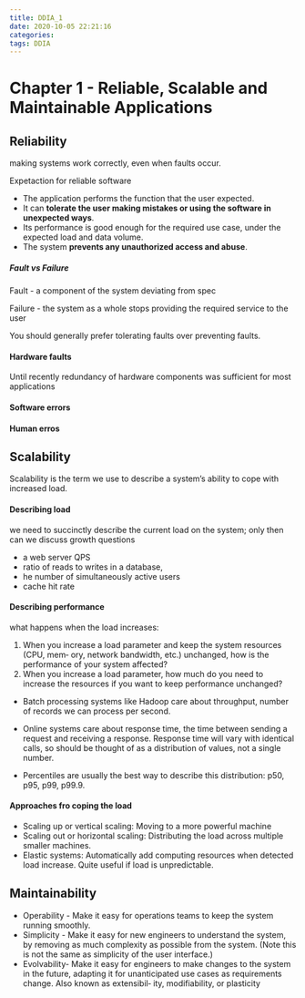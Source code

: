 ```yaml
---
title: DDIA_1
date: 2020-10-05 22:21:16
categories:
tags: DDIA
---
```

# Chapter 1 - Reliable, Scalable and Maintainable Applications

## Reliability
making systems work correctly, even when faults occur. 



Expetaction for reliable software

* The application performs the function that the user expected.
* It can **tolerate the user making mistakes or using the software in unexpected ways**.
* Its performance is good enough for the required use case, under the expected load and data volume.
* The system **prevents any unauthorized access and abuse**.

##### Fault vs Failure
Fault - a component of the system deviating from spec 

Failure - the system as a whole stops providing the required service to the user

You should generally prefer tolerating faults over preventing faults.

#### Hardware faults
Until recently redundancy of hardware components was sufficient for most applications

#### Software errors
#### Human erros

## Scalability
Scalability is the term we use to describe a system’s ability to cope with increased load.

#### Describing load
we need to succinctly describe the current load on the system; only then can we discuss growth questions

* a web server QPS
* ratio of reads to writes in a database,
* he number of simultaneously active users
* cache hit rate

#### Describing performance

what happens when the load increases:

1. When you increase a load parameter and keep the system resources (CPU, mem‐ ory, network bandwidth, etc.) unchanged, how is the performance of your system affected?
2. When you increase a load parameter, how much do you need to increase the resources if you want to keep performance unchanged?


* Batch processing systems like Hadoop care about throughput, number of records we can process per second.

* Online systems care about response time, the time between sending a request and receiving a response. Response time will vary with identical calls, so should be thought of as a distribution of values, not a single number.
 
* Percentiles are usually the best way to describe this distribution: p50, p95, p99, p99.9.

#### Approaches fro coping the load

* Scaling up or vertical scaling: Moving to a more powerful machine
* Scaling out or horizontal scaling: Distributing the load across multiple smaller machines.
* Elastic systems: Automatically add computing resources when detected load increase. Quite useful if load is unpredictable.

## Maintainability
* Operability - Make it easy for operations teams to keep the system running smoothly.
* Simplicity - Make it easy for new engineers to understand the system, by removing as much complexity as possible from the system. (Note this is not the same as simplicity of the user interface.)
* Evolvability- Make it easy for engineers to make changes to the system in the future, adapting it for unanticipated use cases as requirements change. Also known as extensibil‐ ity, modifiability, or plasticity

